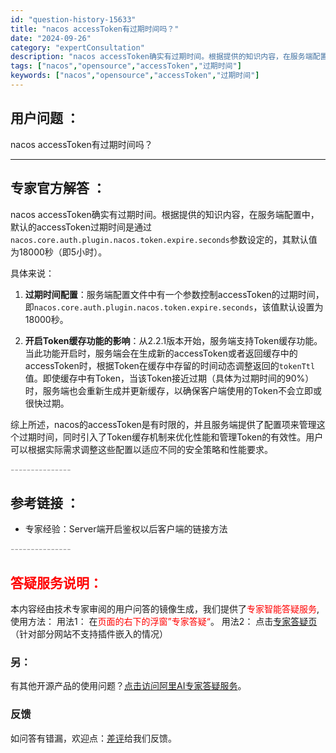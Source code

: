 ```yaml
---
id: "question-history-15633"
title: "nacos accessToken有过期时间吗？"
date: "2024-09-26"
category: "expertConsultation"
description: "nacos accessToken确实有过期时间。根据提供的知识内容，在服务端配置中，默认的accessToken过期时间是通过`nacos.core.auth.plugin.nacos.token.expire.seconds`参数设定的，其默认值为18000秒（即5小时）。具体来说：1. **过"
tags: ["nacos","opensource","accessToken","过期时间"]
keywords: ["nacos","opensource","accessToken","过期时间"]
---
```


## 用户问题 ： 
 nacos accessToken有过期时间吗？  

---------------
## 专家官方解答 ：

nacos accessToken确实有过期时间。根据提供的知识内容，在服务端配置中，默认的accessToken过期时间是通过`nacos.core.auth.plugin.nacos.token.expire.seconds`参数设定的，其默认值为18000秒（即5小时）。

具体来说：
1. **过期时间配置**：服务端配置文件中有一个参数控制accessToken的过期时间，即`nacos.core.auth.plugin.nacos.token.expire.seconds`，该值默认设置为18000秒。
   
2. **开启Token缓存功能的影响**：从2.2.1版本开始，服务端支持Token缓存功能。当此功能开启时，服务端会在生成新的accessToken或者返回缓存中的accessToken时，根据Token在缓存中存留的时间动态调整返回的`tokenTtl`值。即使缓存中有Token，当该Token接近过期（具体为过期时间的90%）时，服务端也会重新生成并更新缓存，以确保客户端使用的Token不会立即或很快过期。

综上所述，nacos的accessToken是有时限的，并且服务端提供了配置项来管理这个过期时间，同时引入了Token缓存机制来优化性能和管理Token的有效性。用户可以根据实际需求调整这些配置以适应不同的安全策略和性能要求。


<font color="#949494">---------------</font> 


## 参考链接 ：

* 专家经验：Server端开启鉴权以后客户端的链接方法 


 <font color="#949494">---------------</font> 
 


## <font color="#FF0000">答疑服务说明：</font> 

本内容经由技术专家审阅的用户问答的镜像生成，我们提供了<font color="#FF0000">专家智能答疑服务</font>,使用方法：
用法1： 在<font color="#FF0000">页面的右下的浮窗”专家答疑“</font>。
用法2： 点击[专家答疑页](https://answer.opensource.alibaba.com/docs/intro)（针对部分网站不支持插件嵌入的情况）
### 另：


有其他开源产品的使用问题？[点击访问阿里AI专家答疑服务](https://answer.opensource.alibaba.com/docs/intro)。
### 反馈
如问答有错漏，欢迎点：[差评](https://ai.nacos.io/user/feedbackByEnhancerGradePOJOID?enhancerGradePOJOId=15685)给我们反馈。
